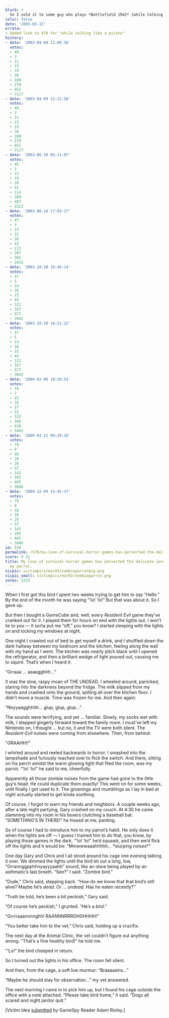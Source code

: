 ```yaml
---
blurb: >
  So I sold it to some guy who plays *Battlefield 1942* [while talking like a pirate](@/victim/470.md).
color: false
date: '2003-03-13'
errata:
- Added link to 470 for "while talking like a pirate"
history:
- date: '2003-04-09 12:08:36'
  votes:
  - 40
  - 3
  - 11
  - 13
  - 19
  - 38
  - 108
  - 270
  - 452
  - 2117
- date: '2003-04-09 12:22:58'
  votes:
  - 40
  - 3
  - 11
  - 13
  - 19
  - 38
  - 108
  - 270
  - 452
  - 2117
- date: '2003-06-28 05:11:07'
  votes:
  - 45
  - 3
  - 13
  - 14
  - 20
  - 41
  - 114
  - 280
  - 487
  - 2323
- date: '2003-08-16 17:03:17'
  votes:
  - 47
  - 3
  - 13
  - 15
  - 20
  - 42
  - 115
  - 287
  - 502
  - 2452
- date: '2003-10-10 16:45:14'
  votes:
  - 57
  - 5
  - 14
  - 16
  - 23
  - 45
  - 122
  - 327
  - 577
  - 3042
- date: '2003-10-10 16:51:22'
  votes:
  - 57
  - 5
  - 14
  - 16
  - 23
  - 45
  - 122
  - 327
  - 577
  - 3042
- date: '2004-02-06 18:28:53'
  votes:
  - 74
  - 7
  - 15
  - 18
  - 27
  - 53
  - 132
  - 366
  - 630
  - 3493
- date: '2009-03-21 08:29:26'
  votes:
  - 79
  - 9
  - 16
  - 18
  - 28
  - 57
  - 141
  - 395
  - 665
  - 3806
- date: '2009-12-09 15:45:37'
  votes:
  - 79
  - 9
  - 16
  - 18
  - 28
  - 57
  - 141
  - 395
  - 665
  - 3806
id: 570
permalink: /570/my-love-of-survival-horror-games-has-perverted-the-delicate-sensibilities-of-my-parrot/
score: 9.31
title: My love of survival horror games has perverted the delicate sensibilities of
  my parrot.
vicpic: victimpics/mar03/zombieparrotbig.png
vicpic_small: victimpics/mar03/zombieparrot.png
votes: 5253
---
```


When I first got this bird I spent two weeks trying to get him to say
“Hello.” By the end of the month he was saying “‘lo! ‘lo!” But that was
about it. So I gave up.

But then I bought a GameCube and, well, every *Resident Evil* game
they’ve cranked out for it. I played them for hours on end with the
lights out. I won’t lie to you — it sorta put me “off,” you know? I
started sleeping with the lights on and locking my windows at night.

One night I crawled out of bed to get myself a drink, and I shuffled
down the dark hallway between my bedroom and the kitchen, feeling along
the wall with my hand as I went. The kitchen was nearly pitch black
until I opened the refrigerator, and then a brilliant wedge of light
poured out, causing me to squint. That’s when I heard it:

“Grraaa ... aaaagghhh...”

It was the slow, raspy moan of THE UNDEAD. I wheeled around, panicked,
staring into the darkness beyond the fridge. The milk slipped from my
hands and crashed onto the ground, spilling all over the kitchen floor.
I didn’t move a muscle. Time was frozen for me. And then again:

“Nnyyaagghhhh... glup, glup, glup...”

The sounds were terrifying, and yet ... familiar. Slowly, my socks wet
with milk, I stepped gingerly forward toward the family room. I must’ve
left my Nintendo on, I thought ... but no, it and the TV were both
silent. The *Resident-Evil* noises were coming from elsewhere. Then,
from behind:

“GRAAHH!!”

I whirled around and reeled backwards in horror. I smashed into the
lampshade and furiously reached over to flick the switch. And there,
sitting on his perch amidst the warm glowing light that filed the room,
was my parrot. “’lo! ‘lo!” he said to me, cheerfully.

Apparently all those zombie noises from the game had gone to the little
guy’s head. He could duplicate them exactly! This went on for some
weeks, until finally I got used to it. The groanings and mumblings as I
lay in bed at night actually started to get kinda soothing.

Of course, I forgot to warn my friends and neighbors. A couple weeks
ago, after a late night partying, Gary crashed on my couch. At 4:30 he
came slamming into my room in his boxers clutching a baseball bat.
“SOMETHING’S IN THERE!” he hissed at me, panting.

So of course I had to introduce him to my parrot’s habit. He only does
it when the lights are off — I guess I trained him to do that, you
know, by playing those games in the dark. “’lo! ‘lo!” he’d squawk, and
then we’d flick off the lights and it would be: “Mmwwwaaahhhhh...
\*slurping noises\*”

One day Gary and Chris and I all stood around his cage one evening
talking it over. We dimmed the lights until the bird let out a long,
low, “Grrannggpphhnyayyyaahh” sound, like an oboe being played by an
asthmatic’s last breath. “See?” I said. “Zombie bird.”

“Dude,” Chris said, stepping back. “How do we know that that bird’s
still alive? Maybe he’s *dead*. Or ... *undead.* Has he eaten recently?”

“Truth be told, he’s been a bit peckish,” Gary said.

“Of course he’s peckish,” I grunted. “He’s a *bird*.”

“Grrrraaannnnghh! RAANNNRRRGHGHHHH!”

“You better take him to the vet,” Chris said, holding up a crucifix.

The next day at the Animal Clinic, the vet couldn’t figure out anything
wrong. “That’s a fine healthy bird!” he told me.

“’Lo!” the bird cheeped in return.

So I turned out the lights in his office. The room fell silent.

And then, from the cage, a soft low murmur: “Braaaaains...”

“Maybe he should stay for observation...” my vet answered.

The next morning I came in to pick him up, but I found his cage outside
the office with a note attached. “Please take bird home,” it said. “Dogs
all scared and night janitor quit.”

\[Victim idea [submitted](mailto:feedback@gamespy.com) by GameSpy Reader
Adam Rixley.\]

